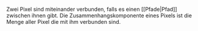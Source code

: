 Zwei Pixel sind miteinander verbunden, falls es einen [[Pfade|Pfad]] zwischen ihnen gibt.
Die Zusammenhangskomponente eines Pixels ist die Menge aller Pixel die mit ihm verbunden sind.